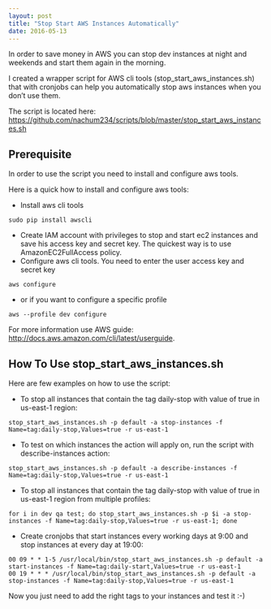 ```yaml
---
layout: post
title: "Stop Start AWS Instances Automatically"
date: 2016-05-13
---
```



In order to save money in AWS you can stop dev instances at night and weekends and start them again in the morning.

I created a wrapper script for AWS cli tools (stop_start_aws_instances.sh) that with cronjobs can help you automatically stop aws instances when you don’t use them.

The script is located here:
<https://github.com/nachum234/scripts/blob/master/stop_start_aws_instances.sh>

## Prerequisite

In order to use the script you need to install and configure aws tools.

Here is a quick how to install and configure aws tools:

* Install aws cli tools

```
sudo pip install awscli
```

* Create IAM account with privileges to stop and start ec2 instances and save his access key and secret key. The quickest way is to use AmazonEC2FullAccess policy.
* Configure aws cli tools. You need to enter the user access key and secret key

```
aws configure
```

* or if you want to configure a specific profile

```
aws --profile dev configure
```

For more information use AWS guide: <http://docs.aws.amazon.com/cli/latest/userguide>.

## How To Use stop_start_aws_instances.sh
Here are few examples on how to use the script:

* To stop all instances that contain the tag daily-stop with value of true in us-east-1 region:

```
stop_start_aws_instances.sh -p default -a stop-instances -f Name=tag:daily-stop,Values=true -r us-east-1
```

* To test on which instances the action will apply on, run the script with describe-instances action:

```
stop_start_aws_instances.sh -p default -a describe-instances -f Name=tag:daily-stop,Values=true -r us-east-1
```

* To stop all instances that contain the tag daily-stop with value of true in us-east-1 region from multiple profiles:

```
for i in dev qa test; do stop_start_aws_instances.sh -p $i -a stop-instances -f Name=tag:daily-stop,Values=true -r us-east-1; done
```

* Create cronjobs that start instances every working days at 9:00 and stop instances at every day at 19:00:

```
00 09 * * 1-5 /usr/local/bin/stop_start_aws_instances.sh -p default -a start-instances -f Name=tag:daily-start,Values=true -r us-east-1
00 19 * * * /usr/local/bin/stop_start_aws_instances.sh -p default -a stop-instances -f Name=tag:daily-stop,Values=true -r us-east-1
```

Now you just need to add the right tags to your instances and test it :-)
